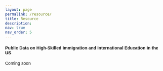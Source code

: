 ```yaml
---
layout: page
permalink: /resource/
title: Resource
description: 
nav: true
nav_order: 5
---
```



<html>

<style>
    body {
        font-family: Arial, sans-serif;
    }
    .publication {
        padding: 15px;
        margin-bottom: 5px; /* You can adjust this value to control the space between papers */
    }
    .abstract {
        max-height: 0;
        overflow: hidden;
        transition: max-height 0.5s ease-in-out;
    }
    .abstract.open {
        max-height: 500px;  /* You can adjust this value based on your needs */
    }
    .bullet-point, .inline-abstract { /* this is for the bullet point in abstract */
        display: none;
    }
    .inline-abstract { /* this is for the bullet point in abstract */
        display: inline;
    }
    .close-lines {
        margin-bottom: 0;
    }
    .no-margin-top {
        margin-top: 0;
    }
    .bold-text {
        font-weight: bold;
        white-space: nowrap;  /* Prevents text from wrapping */
        overflow: hidden;  /* Hides text that overflows the container */
        text-overflow: ellipsis;  /* Adds an ellipsis (...) when text overflows */
    }
    .bold-text2 {
        font-weight: bold;
    }    
    .indented-content {
        margin-left: 30px;  /* You can adjust this value */
    }
</style>


<body>

<h4>Public Data on High-Skilled Immigration and International Education in the US</h4>
<p></p>

Coming soon


</body>


<script>
    function toggleAbstract(abstractId) {
        var abstractElement = document.getElementById(abstractId);
        var bulletPoint = abstractElement.querySelector('.bullet-point');
        var inlineAbstract = abstractElement.querySelector('.inline-abstract');
        
        if (abstractElement.classList.contains("open")) {
            abstractElement.classList.remove("open");
            bulletPoint.style.display = "none";
            inlineAbstract.style.display = "none";
        } else {
            abstractElement.classList.add("open");
            bulletPoint.style.display = "inline";
            inlineAbstract.style.display = "inline";
        }
    }
</script>


</html>